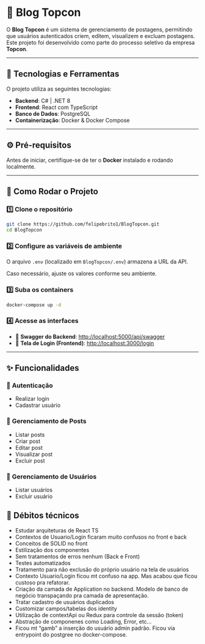 # 📌 Blog Topcon

O **Blog Topcon** é um sistema de gerenciamento de postagens, permitindo que usuários autenticados criem, editem, visualizem e excluam postagens.  
Este projeto foi desenvolvido como parte do processo seletivo da empresa **Topcon**.

---

## 🚀 Tecnologias e Ferramentas  

O projeto utiliza as seguintes tecnologias:  

- **Backend**: C# | .NET 8  
- **Frontend**: React com TypeScript  
- **Banco de Dados**: PostgreSQL  
- **Containerização**: Docker & Docker Compose  

---

## ⚙️ Pré-requisitos  

Antes de iniciar, certifique-se de ter o **Docker** instalado e rodando localmente.  

---

## 🏃 Como Rodar o Projeto  

### 1️⃣ Clone o repositório  

```bash
git clone https://github.com/felipebrito1/BlogTopcon.git
cd BlogTopcon
```

### 2️⃣ Configure as variáveis de ambiente  

O arquivo `.env` (localizado em `BlogTopcon/.env`) armazena a URL da API.  

Caso necessário, ajuste os valores conforme seu ambiente.  

### 3️⃣ Suba os containers  

```bash
docker-compose up -d
```

### 4️⃣ Acesse as interfaces  

- 📜 **Swagger do Backend**: [http://localhost:5000/api/swagger](http://localhost:5000/api/swagger)  
- 🔐 **Tela de Login (Frontend)**: [http://localhost:3000/login](http://localhost:3000/login)  

---

## ✨ Funcionalidades  

### 🔹 **Autenticação**  
- Realizar login  
- Cadastrar usuário  

### 📝 **Gerenciamento de Posts**  
- Listar posts  
- Criar post  
- Editar post  
- Visualizar post  
- Excluir post  

### 👥 **Gerenciamento de Usuários**  
- Listar usuários  
- Excluir usuário  

## 📌 Débitos técnicos
- Estudar arquiteturas de React TS
- Contextos de Usuario/Login ficaram muito confusos no front e back
- Conceitos de SOLID no front
- Estilização dos componentes
- Sem tratamentos de erros nenhum (Back e Front)
- Testes automatizados
- Tratamento para não exclusão do próprio usuário na tela de usuários
- Contexto Usuario/Login ficou mt confuso na app. Mas acabou que ficou custoso pra refatorar.
- Criação da camada de Application no backend. Modelo de banco de negócio transpaçando pra camada de apresentação.
- Tratar cadastro de usuários duplicados
- Customizar campos/tabelas dos identity
- Utilização de contextApi ou Redux para controle da sessão (token)
- Abstração de componenes como Loading, Error, etc…
- Ficou mt “gamb” a inserção do usuário admin padrão. Ficou via entrypoint do postgree no docker-compose.
